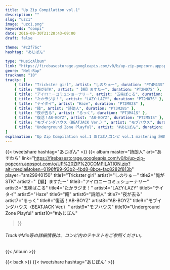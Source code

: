 ```yaml
---
title: "Up Zip Compilation vol.1"
description: ""
slug: "uzc1"
image: "uzc1.png"
keywords: "compi"
date: 2016-09-30T21:28:43+09:00
draft: false

theme: "#c2f76c"
hashtag: "あじぽん"

type: "MusicAlbum"
link: "https://firebasestorage.googleapis.com/v0/b/up-zip-popcorn.appspot.com/o/UP%20ZIP%20COMPILATION.zip?alt=media&token=0196ff99-93b2-4bd8-8bce-fac8282f813b"
genre: "Net-Rap"
tracknum: "10"
tracks: [
	{ title: "Trickster girl", artist: "しのりゅー", duration: "PT4M43S" },
	{ title: "俺がSTK", artist: "【躾】ますたー", duration: "PT2M07S" },
	{ title: "アイロニーコミュショーナリー", artist: "五味ばこる", duration: "PT2M43S" },
	{ title: "たかラジま！", artist: "LAZY:LAZY", duration: "PT2M07S" },
	{ title: "テイタイ", artist: "Haze", duration: "PT2M02S" },
	{ title: "餞", artist: "詩朗人", duration: "PT3M28S" },
	{ title: "夜が去る", artist: "るっく", duration: "PT3M41S" },
	{ title: "復活！AB-BOYZ", artist: "AB-BOYZ", duration: "PT2M51S" },
	{ title: "モブインダハウス（BEATJACK Ver.）", artist: "モブハウス", duration: "PT4M14S" },
	{ title: "Underground Zone Playful", artist: "#あじぽん", duration: "PT2M55S" }
]
explanation: "Up Zip Compilation vol.1 あじぽんコンピ vol.1 mastering 詩朗人 artwork あすわら"
---
```


{{< tweetshare hashtag="あじぽん" >}}
{{< album master="詩朗人" art="あすわら"
link="https://firebasestorage.googleapis.com/v0/b/up-zip-popcorn.appspot.com/o/UP%20ZIP%20COMPILATION.zip?alt=media&token=0196ff99-93b2-4bd8-8bce-fac8282f813b"
player="sm29940150"
title1="Trickster girl" artist1="しのりゅー"
title2="俺がSTK" artist2="【躾】ますたー"
title3="アイロニーコミュショーナリー" artist3="五味ばこる"
title4="たかラジま！" artist4="LAZY:LAZY"
title5="テイタイ" artist5="Haze"
title6="餞" artist6="詩朗人"
title7="夜が去る" artist7="るっく"
title8="復活！AB-BOYZ" artist8="AB-BOYZ"
title9="モブインダハウス（BEATJACK Ver.）" artist9="モブハウス"
title10="Underground Zone Playful" artist10="#あじぽん"
>}}
###### TrackやMix等の詳細情報は、コンピ内のテキストをご参照ください。 ######
{{< /album >}}

<div></div>

{{< back >}}
{{< tweetshare hashtag="あじぽん" >}}
